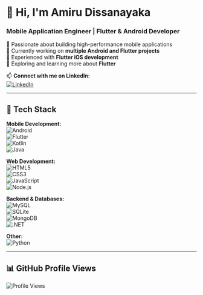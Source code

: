 # 👋 Hi, I'm Amiru Dissanayaka  
### **Mobile Application Engineer | Flutter & Android Developer**  

🔹 Passionate about building high-performance mobile applications  
🔹 Currently working on **multiple Android and Flutter projects**  
🔹 Experienced with **Flutter iOS development**  
🔹 Exploring and learning more about **Flutter**  

📫 **Connect with me on LinkedIn:**  
[![LinkedIn](https://img.shields.io/badge/LinkedIn-%230077B5.svg?style=for-the-badge&logo=linkedin&logoColor=white)](https://www.linkedin.com/in/amirudissanayaka)  

---

## **🚀 Tech Stack**  

**Mobile Development:**  
![Android](https://img.shields.io/badge/Android-3DDC84?style=for-the-badge&logo=android&logoColor=white)  
![Flutter](https://img.shields.io/badge/Flutter-02569B?style=for-the-badge&logo=flutter&logoColor=white)  
![Kotlin](https://img.shields.io/badge/Kotlin-0095D5?style=for-the-badge&logo=kotlin&logoColor=white)  
![Java](https://img.shields.io/badge/Java-ED8B00?style=for-the-badge&logo=java&logoColor=white)  

**Web Development:**  
![HTML5](https://img.shields.io/badge/HTML5-E34F26?style=for-the-badge&logo=html5&logoColor=white)  
![CSS3](https://img.shields.io/badge/CSS3-1572B6?style=for-the-badge&logo=css3&logoColor=white)  
![JavaScript](https://img.shields.io/badge/JavaScript-F7DF1E?style=for-the-badge&logo=javascript&logoColor=black)  
![Node.js](https://img.shields.io/badge/Node.js-339933?style=for-the-badge&logo=nodedotjs&logoColor=white)  

**Backend & Databases:**  
![MySQL](https://img.shields.io/badge/MySQL-4479A1?style=for-the-badge&logo=mysql&logoColor=white)  
![SQLite](https://img.shields.io/badge/SQLite-07405E?style=for-the-badge&logo=sqlite&logoColor=white)  
![MongoDB](https://img.shields.io/badge/MongoDB-4EA94B?style=for-the-badge&logo=mongodb&logoColor=white)  
![.NET](https://img.shields.io/badge/.NET-512BD4?style=for-the-badge&logo=dotnet&logoColor=white)  

**Other:**  
![Python](https://img.shields.io/badge/Python-3776AB?style=for-the-badge&logo=python&logoColor=white)  

---

## **📊 GitHub Profile Views**  
![Profile Views](https://komarev.com/ghpvc/?username=YourUsername&color=blue&style=flat-square)  
